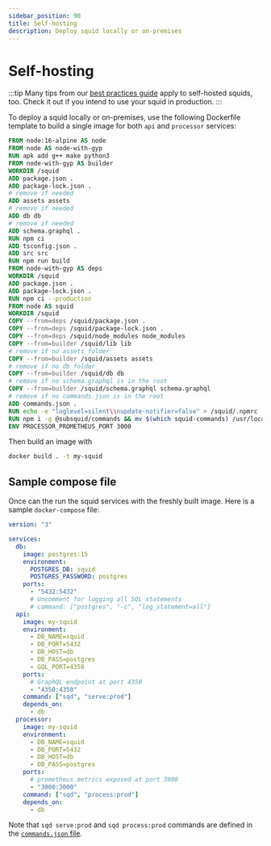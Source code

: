 ```yaml
---
sidebar_position: 90
title: Self-hosting
description: Deploy squid locally or on-premises
---
```


# Self-hosting

:::tip
Many tips from our [best practices guide](/cloud/resources/best-practices) apply to self-hosted squids, too. Check it out if you intend to use your squid in production.
:::

To deploy a squid locally or on-premises, use the following Dockerfile template to build a single image for both `api` and `processor` services:

```dockerfile title="Dockerfile"
FROM node:16-alpine AS node
FROM node AS node-with-gyp
RUN apk add g++ make python3
FROM node-with-gyp AS builder
WORKDIR /squid
ADD package.json .
ADD package-lock.json .
# remove if needed
ADD assets assets 
# remove if needed
ADD db db
# remove if needed
ADD schema.graphql .
RUN npm ci
ADD tsconfig.json .
ADD src src
RUN npm run build
FROM node-with-gyp AS deps
WORKDIR /squid
ADD package.json .
ADD package-lock.json .
RUN npm ci --production
FROM node AS squid
WORKDIR /squid
COPY --from=deps /squid/package.json .
COPY --from=deps /squid/package-lock.json .
COPY --from=deps /squid/node_modules node_modules
COPY --from=builder /squid/lib lib
# remove if no assets folder
COPY --from=builder /squid/assets assets
# remove if no db folder
COPY --from=builder /squid/db db
# remove if no schema.graphql is in the root
COPY --from=builder /squid/schema.graphql schema.graphql
# remove if no commands.json is in the root
ADD commands.json .
RUN echo -e "loglevel=silent\\nupdate-notifier=false" > /squid/.npmrc
RUN npm i -g @subsquid/commands && mv $(which squid-commands) /usr/local/bin/sqd
ENV PROCESSOR_PROMETHEUS_PORT 3000
```

Then build an image with 
```bash
docker build . -t my-squid
```

## Sample compose file

Once can the run the squid services with the freshly built image. Here is a sample `docker-compose` file:

```yaml
version: "3"

services:
  db:
    image: postgres:15
    environment:
      POSTGRES_DB: squid
      POSTGRES_PASSWORD: postgres
    ports:
      - "5432:5432"
      # Uncomment for logging all SQL statements
      # command: ["postgres", "-c", "log_statement=all"]
  api:
    image: my-squid
    environment:
      - DB_NAME=squid
      - DB_PORT=5432
      - DB_HOST=db
      - DB_PASS=postgres
      - GQL_PORT=4350
    ports:
      # GraphQL endpoint at port 4350
      - "4350:4350"
    command: ["sqd", "serve:prod"]
    depends_on:
      - db
  processor:
    image: my-squid
    environment:
      - DB_NAME=squid
      - DB_PORT=5432
      - DB_HOST=db
      - DB_PASS=postgres
    ports:
      # prometheus metrics exposed at port 3000
      - "3000:3000"
    command: ["sqd", "process:prod"]
    depends_on:
      - db
```

Note that `sqd serve:prod` and `sqd process:prod` commands are defined in the [`commands.json` file](/squid-cli/commands-json).
